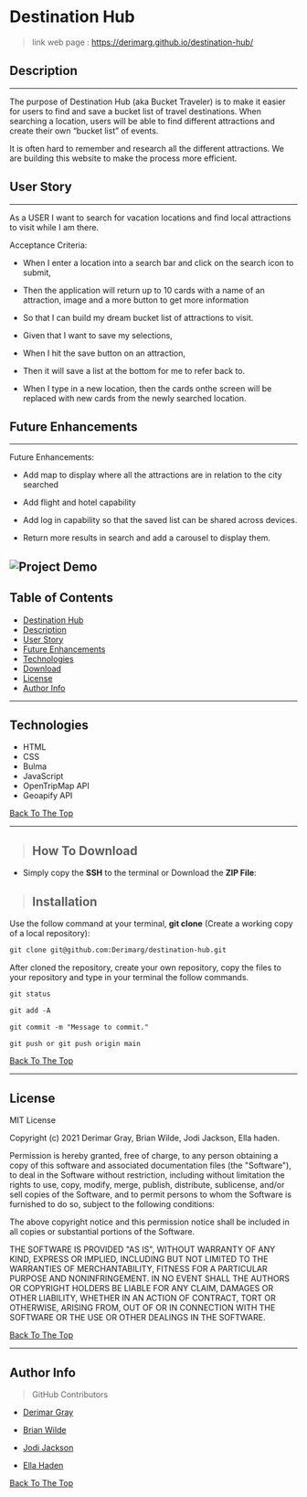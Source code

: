 # Destination Hub
>  link web page  :  https://derimarg.github.io/destination-hub/

## Description
---
The purpose of Destination Hub (aka Bucket Traveler) is to make it easier for users to find and save a bucket list of travel destinations.  When searching a location, users will be able to find different attractions and create their own “bucket list” of events.

It is often hard to remember and research all the different attractions. We are building this website  to make the process more efficient.
## User Story
---
As a USER I want to search for vacation locations and find local attractions to visit while I am there.

Acceptance Criteria:

- When I enter a location into a search bar and click on the search icon to submit,

- Then the application will return up to 10 cards with a name of an attraction, image and a more button to get more information  

- So that I can build my dream bucket list of attractions to visit.

- Given that I want to save my selections,

- When I hit the save button on an attraction,

- Then it will save a list at the bottom for me to refer back to.

- When I type in a new location, then the cards onthe screen will be replaced with new cards from the newly searched location.

## Future Enhancements
---
Future Enhancements:

- Add map to display where all the attractions are in relation to the city searched

- Add flight and hotel capability 

- Add log in capability so that the saved list can be shared across devices.

- Return more results in search and add a carousel to display them.

![Project Demo](./assets/images/demo.gif)
---

## Table of Contents

- [Destination Hub](#destination-hub)
- [Description](#description)
- [User Story](#user-story)
- [Future Enhancements](#future-enhacements)
- [Technologies](#technologies)
- [Download](#how-to-download)
- [License](#license)
- [Author Info](#author-info)

---

## Technologies
- HTML
- CSS
- Bulma
- JavaScript
- OpenTripMap API
- Geoapify API

[Back To The Top](#destination-hub)

---

>## How To Download

- Simply copy the **SSH** to the terminal or Download the **ZIP File**:

>## Installation

 Use the follow command at your terminal, **git clone** (Create a working copy of a local repository):

```html
git clone git@github.com:Derimarg/destination-hub.git
```

After cloned the repository, create your own repository, copy the files to your repository and type in your terminal the follow commands. 

```html
git status

git add -A

git commit -m "Message to commit."

git push or git push origin main
```

[Back To The Top](#destination-hub)

---

## License

MIT License

Copyright (c) 2021 Derimar Gray, Brian Wilde, Jodi Jackson, Ella haden.

Permission is hereby granted, free of charge, to any person obtaining a copy
of this software and associated documentation files (the "Software"), to deal
in the Software without restriction, including without limitation the rights
to use, copy, modify, merge, publish, distribute, sublicense, and/or sell
copies of the Software, and to permit persons to whom the Software is
furnished to do so, subject to the following conditions:

The above copyright notice and this permission notice shall be included in all
copies or substantial portions of the Software.

THE SOFTWARE IS PROVIDED "AS IS", WITHOUT WARRANTY OF ANY KIND, EXPRESS OR
IMPLIED, INCLUDING BUT NOT LIMITED TO THE WARRANTIES OF MERCHANTABILITY,
FITNESS FOR A PARTICULAR PURPOSE AND NONINFRINGEMENT. IN NO EVENT SHALL THE
AUTHORS OR COPYRIGHT HOLDERS BE LIABLE FOR ANY CLAIM, DAMAGES OR OTHER
LIABILITY, WHETHER IN AN ACTION OF CONTRACT, TORT OR OTHERWISE, ARISING FROM,
OUT OF OR IN CONNECTION WITH THE SOFTWARE OR THE USE OR OTHER DEALINGS IN THE
SOFTWARE.

[Back To The Top](#destination-hub)

---

## Author Info

>GitHub Contributors

- [Derimar Gray](https://github.com/Derimarg)

- [Brian Wilde](https://github.com/bgswilde)

- [Jodi Jackson](https://github.com/Jodi-Jackson)

- [Ella Haden](https://github.com/hadenella)

[Back To The Top](#destination-hub)